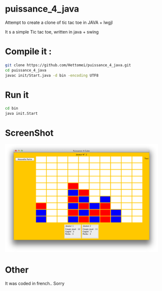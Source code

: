 puissance_4_java
================

Attempt to create a clone of tic tac toe in JAVA + lwgjl

It s a simple Tic tac toe, written in java + swing

# Compile it :

```bash
git clone https://github.com/Hettomei/puissance_4_java.git
cd puissance_4_java
javac init/Start.java -d bin -encoding UTF8
```

# Run it

```bash
cd bin
java init.Start
```

# ScreenShot
![demo](demo/screenshot.png)

# Other

It was coded in french.. Sorry
